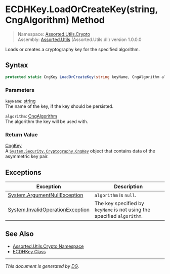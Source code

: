 ﻿# ECDHKey.LoadOrCreateKey(string, CngAlgorithm) Method

> Namespace: [Assorted.Utils.Crypto](_toc.Assorted.Utils.md#Assorted.Utils.Crypto%20Namespace)\
> Assembly: [Assorted.Utils](_toc.Assorted.Utils.md) (Assorted.Utils.dll) version 1.0.0.0

Loads or creates a cryptography key for the specified algorithm.

## Syntax

```csharp
protected static CngKey LoadOrCreateKey(string keyName, CngAlgorithm algorithm)
```

### Parameters

`keyName`: [string](https://docs.microsoft.com/en-us/dotnet/api/system.string)\
The name of the key, if the key should be persisted.

`algorithm`: [CngAlgorithm](https://docs.microsoft.com/en-us/dotnet/api/system.security.cryptography.cngalgorithm)\
The algorithm the key will be used with.

### Return Value

[CngKey](https://docs.microsoft.com/en-us/dotnet/api/system.security.cryptography.cngkey)\
A [`System.Security.Cryptography.CngKey`](https://docs.microsoft.com/en-us/dotnet/api/system.security.cryptography.cngkey) object that contains data of the asymmetric key pair.

## Exceptions

Exception | Description
--- | ---
[System.ArgumentNullException](https://docs.microsoft.com/en-us/dotnet/api/system.argumentnullexception) | `algorithm` is `null`.
[System.InvalidOperationException](https://docs.microsoft.com/en-us/dotnet/api/system.invalidoperationexception) | The key specified by `keyName` is not using the specified `algorithm`.

## See Also

- [Assorted.Utils.Crypto Namespace](_toc.Assorted.Utils.md#Assorted.Utils.Crypto%20Namespace)
- [ECDHKey Class](Assorted.Utils.Crypto.ECDHKey.md)

---

_This document is generated by [DG](https://github.com/Khojasteh/dg)._
